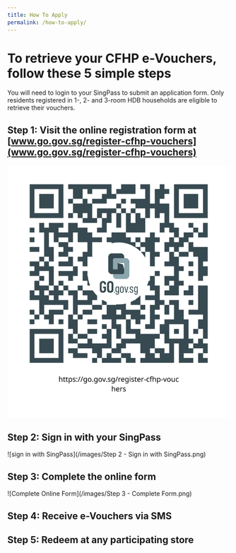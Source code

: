 ```yaml
---
title: How To Apply
permalink: /how-to-apply/
---
```

# To retrieve your CFHP e-Vouchers, follow these 5 simple steps
You will need to login to your SingPass to submit an application form. Only residents registered in 1-, 2- and 3-room HDB households are eligible to retrieve their vouchers.

## Step 1: Visit the online registration form at [www.go.gov.sg/register-cfhp-vouchers](www.go.gov.sg/register-cfhp-vouchers)

[![register QR code](/images/register-QR-SVG.svg)](https://go.gov.sg/register-cfhp-vouchers)

## Step 2: Sign in with your SingPass

![sign in with SingPass](/images/Step 2 - Sign in with SingPass.png)

## Step 3: Complete the online form

![Complete Online Form](/images/Step 3 - Complete Form.png)

## Step 4: Receive e-Vouchers via SMS



## Step 5: Redeem at any participating store



